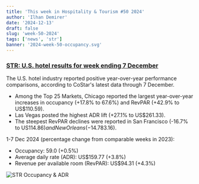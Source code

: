 ```yaml
---
title: 'This week in Hospitality & Tourism #50 2024'
author: 'Ilhan Demirer'
date: '2024-12-13'
draft: false
slug: 'week-50-2024'
tags: ['news', 'str']
banner: '2024-week-50-occupancy.svg'
---
```


### [STR: U.S. hotel results for week ending 7 December](https://str.com/press-release/us-hotel-results-week-ending-7-december)

The U.S. hotel industry reported positive year-over-year performance comparisons, according to CoStar's latest data through 7 December.

- Among the Top 25 Markets, Chicago reported the largest year-over-year increases in occupancy (+17.8% to 67.6%) and RevPAR (+42.9% to US$110.59).
- Las Vegas posted the highest ADR lift (+27.1% to US$261.33).
- The steepest RevPAR declines were reported in San Francisco (-16.7% to US$114.86) and New Orleans (-14.7% to US$83.16).

1-7 Dec 2024 (percentage change from comparable weeks in 2023):

- Occupancy: 59.0 (+0.5%)
- Average daily rate (ADR): US$159.77 (+3.8%)
- Revenue per available room (RevPAR): US$94.31 (+4.3%)

![STR Occupancy & ADR](/images/blogimages/2024-week-50-occupancy.svg)
